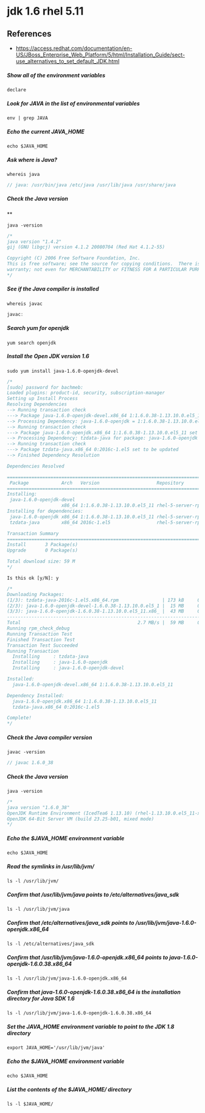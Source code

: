 # jdk 1.6 rhel 5.11 

## References
* https://access.redhat.com/documentation/en-US/JBoss_Enterprise_Web_Platform/5/html/Installation_Guide/sect-use_alternatives_to_set_default_JDK.html

##### Show all of the environment variables
```
declare
```

##### Look for JAVA in the list of environmental variables
```
env | grep JAVA
```

##### Echo the current JAVA_HOME
```
echo $JAVA_HOME
```

##### Ask where is Java?
```
whereis java
```
```c
// java: /usr/bin/java /etc/java /usr/lib/java /usr/share/java
```
##### Check the Java version
**  
```
java -version
```
```c
/*
java version "1.4.2"
gij (GNU libgcj) version 4.1.2 20080704 (Red Hat 4.1.2-55)

Copyright (C) 2006 Free Software Foundation, Inc.
This is free software; see the source for copying conditions.  There is NO
warranty; not even for MERCHANTABILITY or FITNESS FOR A PARTICULAR PURPOSE.
*/
```
##### See if the Java compiler is installed
```
whereis javac
```
```c
javac:
```
##### Search yum for openjdk
```
yum search openjdk
```

##### Install the Open JDK version 1.6
```
sudo yum install java-1.6.0-openjdk-devel
```
```c
/*
[sudo] password for bachmeb:
Loaded plugins: product-id, security, subscription-manager
Setting up Install Process
Resolving Dependencies
--> Running transaction check
---> Package java-1.6.0-openjdk-devel.x86_64 1:1.6.0.38-1.13.10.0.el5_11 set to be updated
--> Processing Dependency: java-1.6.0-openjdk = 1:1.6.0.38-1.13.10.0.el5_11 for package: java-1.6.0-openjdk-devel
--> Running transaction check
---> Package java-1.6.0-openjdk.x86_64 1:1.6.0.38-1.13.10.0.el5_11 set to be updated
--> Processing Dependency: tzdata-java for package: java-1.6.0-openjdk
--> Running transaction check
---> Package tzdata-java.x86_64 0:2016c-1.el5 set to be updated
--> Finished Dependency Resolution

Dependencies Resolved

================================================================================
 Package            Arch   Version                     Repository          Size
================================================================================
Installing:
 java-1.6.0-openjdk-devel
                    x86_64 1:1.6.0.38-1.13.10.0.el5_11 rhel-5-server-rpms  15 M
Installing for dependencies:
 java-1.6.0-openjdk x86_64 1:1.6.0.38-1.13.10.0.el5_11 rhel-5-server-rpms  43 M
 tzdata-java        x86_64 2016c-1.el5                 rhel-5-server-rpms 173 k

Transaction Summary
================================================================================
Install       3 Package(s)
Upgrade       0 Package(s)

Total download size: 59 M
*/
```
```
Is this ok [y/N]: y
```
```c
/*
Downloading Packages:
(1/3): tzdata-java-2016c-1.el5.x86_64.rpm                | 173 kB     00:00
(2/3): java-1.6.0-openjdk-devel-1.6.0.38-1.13.10.0.el5_1 |  15 MB     00:05
(3/3): java-1.6.0-openjdk-1.6.0.38-1.13.10.0.el5_11.x86_ |  43 MB     00:14
--------------------------------------------------------------------------------
Total                                           2.7 MB/s |  59 MB     00:21
Running rpm_check_debug
Running Transaction Test
Finished Transaction Test
Transaction Test Succeeded
Running Transaction
  Installing     : tzdata-java                                              1/3
  Installing     : java-1.6.0-openjdk                                       2/3
  Installing     : java-1.6.0-openjdk-devel                                 3/3

Installed:
  java-1.6.0-openjdk-devel.x86_64 1:1.6.0.38-1.13.10.0.el5_11

Dependency Installed:
  java-1.6.0-openjdk.x86_64 1:1.6.0.38-1.13.10.0.el5_11
  tzdata-java.x86_64 0:2016c-1.el5

Complete!
*/
```

##### Check the Java compiler version
```
javac -version
```
```c
// javac 1.6.0_38
```

##### Check the Java version
```
java -version
```
```c
/*
java version "1.6.0_38"
OpenJDK Runtime Environment (IcedTea6 1.13.10) (rhel-1.13.10.0.el5_11-x86_64)
OpenJDK 64-Bit Server VM (build 23.25-b01, mixed mode)
*/
```

##### Echo the $JAVA_HOME environment variable
```
echo $JAVA_HOME
```

##### Read the symlinks in /usr/lib/jvm/
```
ls -l /usr/lib/jvm/
```

##### Confirm that /usr/lib/jvm/java points to /etc/alternatives/java_sdk
```
ls -l /usr/lib/jvm/java
```

##### Confirm that /etc/alternatives/java_sdk points to /usr/lib/jvm/java-1.6.0-openjdk.x86_64
```
ls -l /etc/alternatives/java_sdk
```

##### Confirm that /usr/lib/jvm/java-1.6.0-openjdk.x86_64 points to java-1.6.0-openjdk-1.6.0.38.x86_64
```
ls -l /usr/lib/jvm/java-1.6.0-openjdk.x86_64
```

##### Confirm that java-1.6.0-openjdk-1.6.0.38.x86_64 is the installation directory for Java SDK 1.6
```
ls -l /usr/lib/jvm/java-1.6.0-openjdk-1.6.0.38.x86_64
```

##### Set the JAVA_HOME environment variable to point to the JDK 1.8 directory
```
export JAVA_HOME='/usr/lib/jvm/java'
```

##### Echo the $JAVA_HOME environment variable
```
echo $JAVA_HOME
```

##### List the contents of the $JAVA_HOME/ directory
```
ls -l $JAVA_HOME/
```

